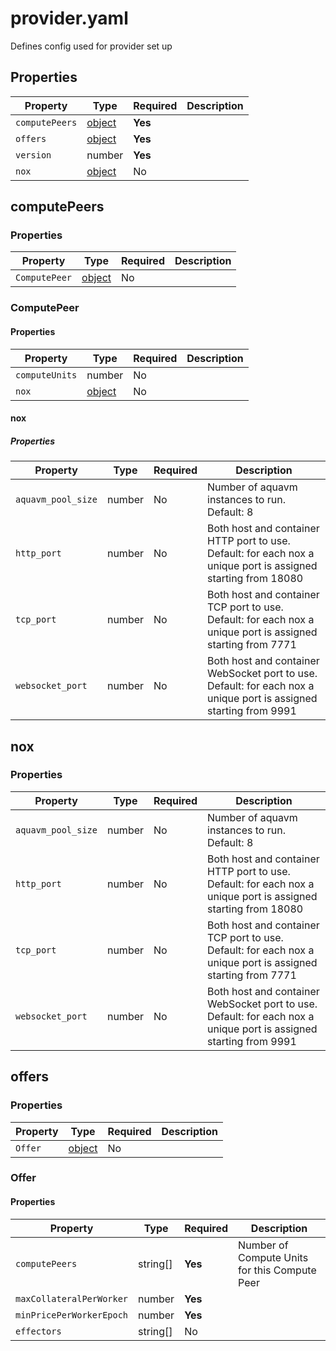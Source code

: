 # provider.yaml

Defines config used for provider set up

## Properties

| Property       | Type                    | Required | Description |
|----------------|-------------------------|----------|-------------|
| `computePeers` | [object](#computepeers) | **Yes**  |             |
| `offers`       | [object](#offers)       | **Yes**  |             |
| `version`      | number                  | **Yes**  |             |
| `nox`          | [object](#nox)          | No       |             |

## computePeers

### Properties

| Property      | Type                   | Required | Description |
|---------------|------------------------|----------|-------------|
| `ComputePeer` | [object](#computepeer) | No       |             |

### ComputePeer

#### Properties

| Property       | Type           | Required | Description |
|----------------|----------------|----------|-------------|
| `computeUnits` | number         | No       |             |
| `nox`          | [object](#nox) | No       |             |

#### nox

##### Properties

| Property           | Type   | Required | Description                                                                                                       |
|--------------------|--------|----------|-------------------------------------------------------------------------------------------------------------------|
| `aquavm_pool_size` | number | No       | Number of aquavm instances to run. Default: 8                                                                     |
| `http_port`        | number | No       | Both host and container HTTP port to use. Default: for each nox a unique port is assigned starting from 18080     |
| `tcp_port`         | number | No       | Both host and container TCP port to use. Default: for each nox a unique port is assigned starting from 7771       |
| `websocket_port`   | number | No       | Both host and container WebSocket port to use. Default: for each nox a unique port is assigned starting from 9991 |

## nox

### Properties

| Property           | Type   | Required | Description                                                                                                       |
|--------------------|--------|----------|-------------------------------------------------------------------------------------------------------------------|
| `aquavm_pool_size` | number | No       | Number of aquavm instances to run. Default: 8                                                                     |
| `http_port`        | number | No       | Both host and container HTTP port to use. Default: for each nox a unique port is assigned starting from 18080     |
| `tcp_port`         | number | No       | Both host and container TCP port to use. Default: for each nox a unique port is assigned starting from 7771       |
| `websocket_port`   | number | No       | Both host and container WebSocket port to use. Default: for each nox a unique port is assigned starting from 9991 |

## offers

### Properties

| Property | Type             | Required | Description |
|----------|------------------|----------|-------------|
| `Offer`  | [object](#offer) | No       |             |

### Offer

#### Properties

| Property                 | Type     | Required | Description                                   |
|--------------------------|----------|----------|-----------------------------------------------|
| `computePeers`           | string[] | **Yes**  | Number of Compute Units for this Compute Peer |
| `maxCollateralPerWorker` | number   | **Yes**  |                                               |
| `minPricePerWorkerEpoch` | number   | **Yes**  |                                               |
| `effectors`              | string[] | No       |                                               |


